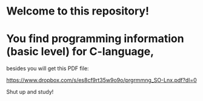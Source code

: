 # Welcome to this repository!

# You find programming information (basic level) for C-language, 
besides you will get this PDF file:

https://www.dropbox.com/s/es8cf9rt35w9o9o/prgrmmng_SO-Lnx.pdf?dl=0

Shut up and study!

